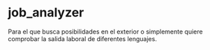 # job_analyzer
Para el que busca posibilidades en el exterior o simplemente quiere comprobar la salida laboral de diferentes lenguajes.
